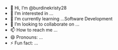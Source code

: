 - 👋 Hi, I’m @burdinekristy28
- 👀 I’m interested in ...
- 🌱 I’m currently learning ...Software Development
- 💞️ I’m looking to collaborate on ...
- 📫 How to reach me ...
- 😄 Pronouns: ...
- ⚡ Fun fact: ...

<!---
burdinekristy28/burdinekristy28 is a ✨ special ✨ repository because its `README.md` (this file) appears on your GitHub profile.
You can click the Preview link to take a look at your changes.
--->
